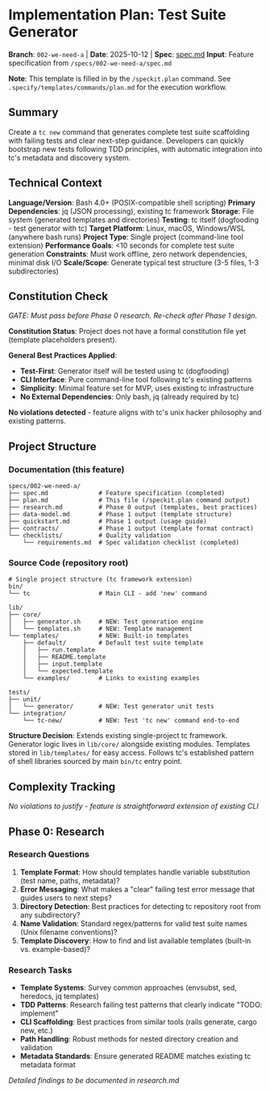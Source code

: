 # Implementation Plan: Test Suite Generator

**Branch**: `002-we-need-a` | **Date**: 2025-10-12 | **Spec**: [spec.md](spec.md)
**Input**: Feature specification from `/specs/002-we-need-a/spec.md`

**Note**: This template is filled in by the `/speckit.plan` command. See `.specify/templates/commands/plan.md` for the execution workflow.

## Summary

Create a `tc new` command that generates complete test suite scaffolding with failing tests and clear next-step guidance. Developers can quickly bootstrap new tests following TDD principles, with automatic integration into tc's metadata and discovery system.

## Technical Context

**Language/Version**: Bash 4.0+ (POSIX-compatible shell scripting)
**Primary Dependencies**: jq (JSON processing), existing tc framework
**Storage**: File system (generated templates and directories)
**Testing**: tc itself (dogfooding - test generator with tc)
**Target Platform**: Linux, macOS, Windows/WSL (anywhere bash runs)
**Project Type**: Single project (command-line tool extension)
**Performance Goals**: <10 seconds for complete test suite generation
**Constraints**: Must work offline, zero network dependencies, minimal disk I/O
**Scale/Scope**: Generate typical test structure (3-5 files, 1-3 subdirectories)

## Constitution Check

*GATE: Must pass before Phase 0 research. Re-check after Phase 1 design.*

**Constitution Status**: Project does not have a formal constitution file yet (template placeholders present).

**General Best Practices Applied**:
- **Test-First**: Generator itself will be tested using tc (dogfooding)
- **CLI Interface**: Pure command-line tool following tc's existing patterns
- **Simplicity**: Minimal feature set for MVP, uses existing tc infrastructure
- **No External Dependencies**: Only bash, jq (already required by tc)

**No violations detected** - feature aligns with tc's unix hacker philosophy and existing patterns.

## Project Structure

### Documentation (this feature)

```
specs/002-we-need-a/
├── spec.md              # Feature specification (completed)
├── plan.md              # This file (/speckit.plan command output)
├── research.md          # Phase 0 output (templates, best practices)
├── data-model.md        # Phase 1 output (template structure)
├── quickstart.md        # Phase 1 output (usage guide)
├── contracts/           # Phase 1 output (template format contract)
└── checklists/          # Quality validation
    └── requirements.md  # Spec validation checklist (completed)
```

### Source Code (repository root)

```
# Single project structure (tc framework extension)
bin/
└── tc                   # Main CLI - add 'new' command

lib/
├── core/
│   ├── generator.sh     # NEW: Test generation engine
│   └── templates.sh     # NEW: Template management
└── templates/           # NEW: Built-in templates
    ├── default/         # Default test suite template
    │   ├── run.template
    │   ├── README.template
    │   ├── input.template
    │   └── expected.template
    └── examples/        # Links to existing examples

tests/
├── unit/
│   └── generator/       # NEW: Test generator unit tests
└── integration/
    └── tc-new/          # NEW: Test 'tc new' command end-to-end
```

**Structure Decision**: Extends existing single-project tc framework. Generator logic lives in `lib/core/` alongside existing modules. Templates stored in `lib/templates/` for easy access. Follows tc's established pattern of shell libraries sourced by main `bin/tc` entry point.

## Complexity Tracking

*No violations to justify - feature is straightforward extension of existing CLI*

## Phase 0: Research

### Research Questions

1. **Template Format**: How should templates handle variable substitution (test name, paths, metadata)?
2. **Error Messaging**: What makes a "clear" failing test error message that guides users to next steps?
3. **Directory Detection**: Best practices for detecting tc repository root from any subdirectory?
4. **Name Validation**: Standard regex/patterns for valid test suite names (Unix filename conventions)?
5. **Template Discovery**: How to find and list available templates (built-in vs. example-based)?

### Research Tasks

- **Template Systems**: Survey common approaches (envsubst, sed, heredocs, jq templates)
- **TDD Patterns**: Research failing test patterns that clearly indicate "TODO: implement"
- **CLI Scaffolding**: Best practices from similar tools (rails generate, cargo new, etc.)
- **Path Handling**: Robust methods for nested directory creation and validation
- **Metadata Standards**: Ensure generated README matches existing tc metadata format

*Detailed findings to be documented in research.md*

